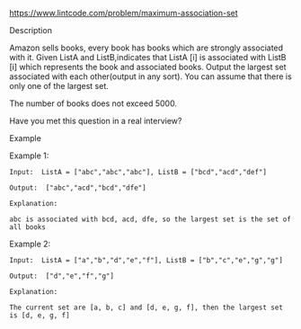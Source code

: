 https://www.lintcode.com/problem/maximum-association-set

Description


Amazon sells books, every book has books which are strongly associated with it. Given ListA and ListB,indicates that ListA [i] is associated with ListB [i] which represents the book and associated books. Output the largest set associated with each other(output in any sort). You can assume that there is only one of the largest set.

The number of books does not exceed 5000.

Have you met this question in a real interview?  

Example

Example 1:

	Input:  ListA = ["abc","abc","abc"], ListB = ["bcd","acd","def"]
    
	Output:  ["abc","acd","bcd","dfe"]
    
	Explanation:
    
	abc is associated with bcd, acd, dfe, so the largest set is the set of all books
    
	
Example 2:

	Input:  ListA = ["a","b","d","e","f"], ListB = ["b","c","e","g","g"]
    
	Output:  ["d","e","f","g"]
    
	Explanation:
    
	The current set are [a, b, c] and [d, e, g, f], then the largest set is [d, e, g, f]
